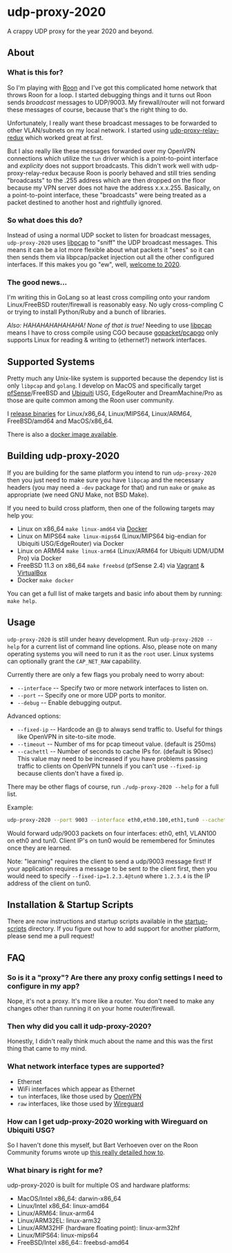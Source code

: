 # udp-proxy-2020

A crappy UDP proxy for the year 2020 and beyond.

## About

### What is this for?

So I'm playing with [Roon](https://roonlabs.com) and I've got this complicated
home network that throws Roon for a loop.  I started debugging things and it
turns out Roon sends _broadcast_ messages to UDP/9003.  My firewall/router will
not forward these messages of course, because that's the right thing to do.

Unfortunately, I really want these broadcast messages to be forwarded to other
VLAN/subnets on my local network.  I started using
[udp-proxy-relay-redux](https://github.com/udp-redux/udp-broadcast-relay-redux)
which worked great at first.

But I also really like these messages forwarded over my OpenVPN connections
which utilize the `tun` driver which is a point-to-point interface and
_explicity_ does not support broadcasts.  This didn't work well with
udp-proxy-relay-redux because Roon is poorly behaved and still tries sending
"broadcasts" to the .255 address which are then dropped on the floor because my
VPN server does not have the address x.x.x.255.  Basically, on a point-to-point
interface, these "broadcasts" were being treated as a packet destined to another
host and rightfully ignored.

### So what does this do?

Instead of using a normal UDP socket to listen for broadcast messages, `udp-proxy-2020`
uses [libpcap](https://github.com/the-tcpdump-group/libpcap) to "sniff" the UDP
broadcast messages.  This means it can be a lot more flexible about what packets
it "sees" so it can then sends them via libpcap/packet injection out all the other
configured interfaces.  If this makes you go "ew", well,
[welcome to 2020](https://google.com/search?q=why+is+2020+the+worst).

### The good news...

I'm writing this in GoLang so at least cross compiling onto your random Linux/FreeBSD
router/firewall is reasonably easy.  No ugly cross-compling C or trying to install
Python/Ruby and a bunch of libraries.

*Also: HAHAHAHAHAHAHA!  None of that is true!*  Needing to use
[libpcap](https://www.tcpdump.org) means I have to cross compile using CGO because
[gopacket/pcapgo](https://gowalker.org/github.com/google/gopacket/pcapgo) only
supports Linux for reading & writing to (ethernet?) network interfaces.

## Supported Systems

Pretty much any Unix-like system is supported because the dependcy list is only
`libpcap` and `golang`.  I develop on MacOS and specifically target
[pfSense](https://www.pfsense.org)/FreeBSD and
[Ubiquiti](https://www.ui.com) USG, EdgeRouter and DreamMachine/Pro as those
are quite common among the Roon user community.

I [release binaries](https://github.com/synfinatic/udp-proxy-2020/releases)
for Linux/x86_64, Linux/MIPS64, Linux/ARM64, FreeBSD/amd64 and MacOS/x86_64.

There is also a [docker image available](
https://hub.docker.com/repository/docker/synfinatic/udp-proxy-2020).

## Building udp-proxy-2020

If you are building for the same platform you intend to run `udp-proxy-2020`
then you just need to make sure you have `libpcap` and the necessary headers
(you may need a `-dev` package for that) and run `make` or `gmake` as
appropriate (we need GNU Make, not BSD Make).

If you need to build cross platform, then one of the following targets may help
you:

 * Linux on x86_64 `make linux-amd64` via [Docker](https://www.docker.com)
 * Linux on MIPS64 `make linux-mips64` (Linux/MIPS64 big-endian for Ubiquiti
    USG/EdgeRouter) via Docker
 * Linux on ARM64 `make linux-arm64` (Linux/ARM64 for Ubiquiti UDM/UDM Pro)
    via Docker
 * FreeBSD 11.3 on x86_64 `make freebsd` (pfSense 2.4) via
[Vagrant](https://www.vagrantup.com) & [VirtualBox](https://www.virtualbox.org)
 * Docker `make docker`

You can get a full list of make targets and basic info about them by running:
`make help`.

## Usage

`udp-proxy-2020` is still under heavy development.  Run `udp-proxy-2020 --help`
for a current list of command line options.  Also, please note on many operating
systems you will need to run it as the `root` user.  Linux systems can
optionally grant the `CAP_NET_RAW` capability.

Currently there are only a few flags you probaly need to worry about:

 * `--interface` -- Specify two or more network interfaces to listen on.
 * `--port` -- Specify one or more UDP ports to monitor.
 * `--debug` -- Enable debugging output.

Advanced options:

 * `--fixed-ip` -- Hardcode an <interface>@<ipaddr> to always send traffic to.
    Useful for things like OpenVPN in site-to-site mode.
 * `--timeout` -- Number of ms for pcap timeout value. (default is 250ms)
 * `--cachettl` -- Number of seconds to cache IPs for. (default is 90sec)
    This value may need to be increased if you have problems passing traffic to
    clients on OpenVPN tunnels if you can't use `--fixed-ip` because clients
    don't have a fixed ip.

There may be other flags of course, run `./udp-proxy-2020 --help` for a full list.

Example:

```sh
udp-proxy-2020 --port 9003 --interface eth0,eth0.100,eth1,tun0 --cachettl 300
```

Would forward udp/9003 packets on four interfaces: eth0, eth1, VLAN100 on eth0 and tun0.
Client IP's on tun0 would be remembered for 5minutes once they are learned.

Note: "learning" requires the client to send a udp/9003 message first!  If
your application requires a message to be sent *to* the client first, then you
would need to specify `--fixed-ip=1.2.3.4@tun0` where `1.2.3.4` is the IP address
of the client on tun0.

## Installation & Startup Scripts

There are now instructions and startup scripts available in the [startup-scripts](
startup-scripts) directory.  If you figure out how to add support for another
platform, please send me a pull request!

## FAQ

### So is it a "proxy"?  Are there any proxy config settings I need to configure in my app?

Nope, it's not a proxy.  It's more like a router.  You don't need to make
any changes other than running it on your home router/firewall.

### Then why did you call it udp-proxy-2020?

Honestly, I didn't really think much about the name and this was the first thing
that came to my mind.

### What network interface types are supported?

 * Ethernet
 * WiFi interfaces which appear as Ethernet
 * `tun` interfaces, like those used by [OpenVPN](https://openvpn.net)
 * `raw` interfaces, like those used by [Wireguard](https://www.wireguard.com)

### How can I get udp-proxy-2020 working with Wireguard on Ubiquiti USG?

So I haven't done this myself, but Bart Verhoeven over on the Roon Community
forums wrote up
[this really detailed how to](https://community.roonlabs.com/t/how-to-roon-mobile-over-wireguard-on-a-unifi-usg/124477).

### What binary is right for me?

udp-proxy-2020 is built for multiple OS and hardware platforms:

 * MacOS/Intel x86_64: darwin-x86_64
 * Linux/Intel x86_64: linux-amd64
 * Linux/ARM64: linux-arm64
 * Linux/ARM32EL: linux-arm32
 * Linux/ARM32HF (hardware floating point): linux-arm32hf
 * Linux/MIPS64: linux-mips64
 * FreeBSD/Intel x86_64:: freebsd-amd64
